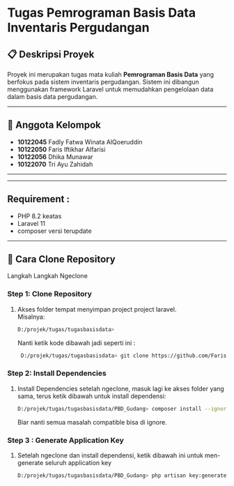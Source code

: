 # Tugas Pemrograman Basis Data Inventaris Pergudangan

## 📋 Deskripsi Proyek
Proyek ini merupakan tugas mata kuliah **Pemrograman Basis Data** yang berfokus pada sistem inventaris pergudangan. Sistem ini dibangun menggunakan framework Laravel untuk memudahkan pengelolaan data dalam basis data pergudangan.

---

## 👥 Anggota Kelompok
- **10122045** Fadly Fatwa Winata AlQoeruddin  
- **10122050** Faris Iftikhar Alfarisi  
- **10122056** Dhika Munawar  
- **10122070** Tri Ayu Zahidah  

---

---

## Requirement :
- PHP 8.2 keatas
- Laravel 11
- composer versi terupdate

---

## 🚀 Cara Clone Repository

Langkah Langkah Ngeclone

### Step 1: Clone Repository
1. Akses folder tempat menyimpan project project laravel.  
   Misalnya:  
   ```bash
   D:/projek/tugas/tugasbasisdata>
   ```
   Nanti ketik kode dibawah jadi seperti ini :
   ```bash
    D:/projek/tugas/tugasbasisdata> git clone https://github.com/FarisIftikharAlfarisi/PBD_Gudang.git
   ```

### Step 2: Install Dependencies
1. Install Dependencies
   setelah ngeclone, masuk lagi ke akses folder yang sama, terus ketik dibawah untuk install dependensi:
   ```bash
   D:/projek/tugas/tugasbasisdata/PBD_Gudang> composer install --ignore-platform-reqs
   ```
   Biar nanti semua masalah compatible bisa di ignore.
   
### Step 3 : Generate Application Key 
1. Setelah ngeclone dan install dependensi, ketik dibawah ini untuk men-generate seluruh application key
   ```bash
   D:/projek/tugas/tugasbasisdata/PBD_Gudang> php artisan key:generate
   ```

